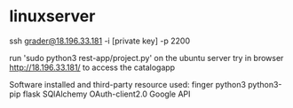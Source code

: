 # linuxserver

ssh grader@18.196.33.181 -i [private key] -p 2200

run 'sudo python3 rest-app/project.py' on the ubuntu server
try in browser http://18.196.33.181/ to access the catalogapp

Software installed and third-party resource used:
finger
python3
python3-pip
flask
SQlAlchemy
OAuth-client2.0
Google API

